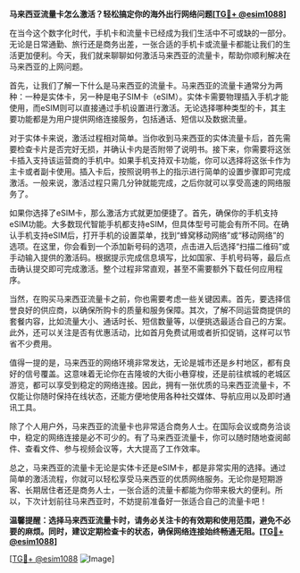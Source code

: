 **马来西亚流量卡怎么激活？轻松搞定你的海外出行网络问题[[TG💪+ @esim1088](https://t.me/s/esim1088)]**

在当今这个数字化时代，手机卡和流量卡已经成为我们生活中不可或缺的一部分。无论是日常通勤、旅行还是商务出差，一张合适的手机卡或流量卡都能让我们的生活更加便利。今天，我们就来聊聊如何激活马来西亚的流量卡，帮助你顺利解决在马来西亚的上网问题。

首先，让我们了解一下什么是马来西亚的流量卡。马来西亚的流量卡通常分为两种：一种是实体卡，另一种是电子SIM卡（eSIM）。实体卡需要物理插入手机才能使用，而eSIM则可以直接通过手机设置进行激活。无论选择哪种类型的卡，其主要功能都是为用户提供网络连接服务，包括通话、短信以及数据流量。

对于实体卡来说，激活过程相对简单。当你收到马来西亚的实体流量卡后，首先需要检查卡片是否完好无损，并确认卡内是否附带了说明书。接下来，你需要将这张卡插入支持该运营商的手机中。如果手机支持双卡功能，你可以选择将这张卡作为主卡或者副卡使用。插入卡后，按照说明书上的指示进行简单的设置步骤即可完成激活。一般来说，激活过程只需几分钟就能完成，之后你就可以享受高速的网络服务了。

如果你选择了eSIM卡，那么激活方式就更加便捷了。首先，确保你的手机支持eSIM功能。大多数现代智能手机都支持eSIM，但具体型号可能会有所不同。在确认手机支持eSIM后，打开手机的设置菜单，找到“蜂窝移动网络”或“移动网络”的选项。在这里，你会看到一个添加新号码的选项，点击进入后选择“扫描二维码”或手动输入提供的激活码。根据提示完成信息填写，比如国家、手机号码等，最后点击确认提交即可完成激活。整个过程非常直观，甚至不需要额外下载任何应用程序。

当然，在购买马来西亚流量卡之前，你也需要考虑一些关键因素。首先，要选择信誉良好的供应商，以确保所购卡的质量和服务保障。其次，了解不同运营商提供的套餐内容，比如流量大小、通话时长、短信数量等，以便挑选最适合自己的方案。此外，还可以关注是否有优惠活动，比如首月免费试用或者折扣促销，这样可以节省不少费用。

值得一提的是，马来西亚的网络环境非常发达，无论是城市还是乡村地区，都有良好的信号覆盖。这意味着无论你在吉隆坡的大街小巷穿梭，还是前往槟城的老城区游览，都可以享受到稳定的网络连接。因此，拥有一张优质的马来西亚流量卡，不仅能让你随时保持在线状态，还能方便地使用各种社交媒体、导航应用以及即时通讯工具。

除了个人用户外，马来西亚的流量卡也非常适合商务人士。在国际会议或商务洽谈中，稳定的网络连接是必不可少的。有了马来西亚流量卡，你可以随时随地查阅邮件、查看文件、参与视频会议等，大大提高了工作效率。

总之，马来西亚的流量卡无论是实体卡还是eSIM卡，都是非常实用的选择。通过简单的激活流程，你就可以轻松享受马来西亚的优质网络服务。无论你是短期游客、长期居住者还是商务人士，一张合适的流量卡都能为你带来极大的便利。所以，下次计划前往马来西亚时，不妨提前准备好一张适合自己的流量卡吧！

**温馨提醒：选择马来西亚流量卡时，请务必关注卡的有效期和使用范围，避免不必要的麻烦。同时，建议定期检查卡的状态，确保网络连接始终畅通无阻。[[TG💪+ @esim1088](https://t.me/s/esim1088)]**

[[TG💪+ @esim1088](https://t.me/s/esim1088) ![Image](https://i.postimg.cc/4NQfJmqS/Snipaste-2025-05-13-00-14-12.png)]